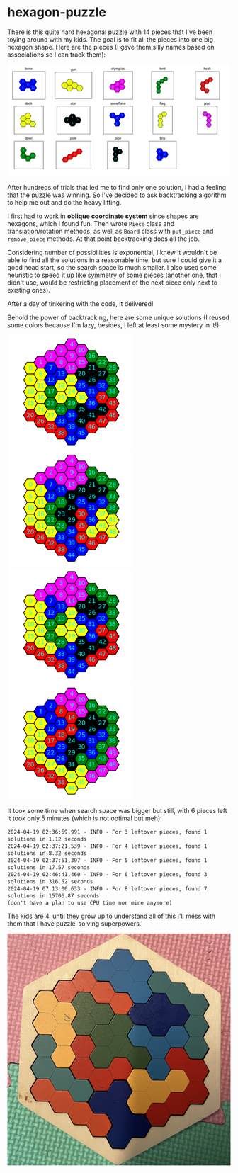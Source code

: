 # hexagon-puzzle

There is this quite hard hexagonal puzzle with 14 pieces that I've been toying around with my kids. The goal is to fit all the pieces into one big hexagon shape. Here are the pieces (I gave them silly names based on associations so I can track them):

![](pieces.png)

After hundreds of trials that led me to find only one solution, I had a feeling that the puzzle was winning. So I've decided to ask backtracking algorithm to help me out and do the heavy lifting.

I first had to work in **oblique coordinate system** since shapes are hexagons, which I found fun. Then wrote `Piece` class and translation/rotation methods, as well as `Board` class with `put_piece` and `remove_piece` methods. At that point backtracking does all the job.

Considering number of possibilities is exponential, I knew it wouldn't be able to find all the solutions in a reasonable time, but sure I could give it a good head start, so the search space is much smaller. I also used some heuristic to speed it up like symmetry of some pieces (another one, that I didn't use, would be restricting placement of the next piece only next to existing ones).

After a day of tinkering with the code, it delivered! 

Behold the power of backtracking, here are some unique solutions (I reused some colors because I'm lazy, besides, I left at least some mystery in it!):

![solution1](solutions/1713519591_cropped.png)
![solution3](solutions/1713527607_cropped.png)
![solution4](solutions/1713531581_cropped.png)
![solution5](solutions/1713527109_cropped.png)

It took some time when search space was bigger but still, with 6 pieces left it took only 5 minutes (which is not optimal but meh):
```
2024-04-19 02:36:59,991 - INFO - For 3 leftover pieces, found 1 solutions in 1.12 seconds
2024-04-19 02:37:21,539 - INFO - For 4 leftover pieces, found 1 solutions in 8.32 seconds
2024-04-19 02:37:51,397 - INFO - For 5 leftover pieces, found 1 solutions in 17.57 seconds
2024-04-19 02:46:41,460 - INFO - For 6 leftover pieces, found 3 solutions in 316.52 seconds
2024-04-19 07:13:00,633 - INFO - For 8 leftover pieces, found 7 solutions in 15706.87 seconds
(don't have a plan to use CPU time nor mine anymore)
```

The kids are 4, until they grow up to understand all of this I'll mess with them that I have puzzle-solving superpowers.

![](sample.png)

